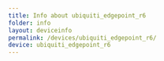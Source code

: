 ```yaml
---
title: Info about ubiquiti_edgepoint_r6
folder: info
layout: deviceinfo
permalink: /devices/ubiquiti_edgepoint_r6/
device: ubiquiti_edgepoint_r6
---
```

